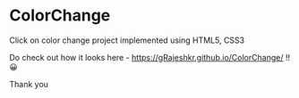 # ColorChange


Click on color change project implemented using HTML5, CSS3


Do check out how it looks here - https://gRajeshkr.github.io/ColorChange/ !! 😀


Thank you
